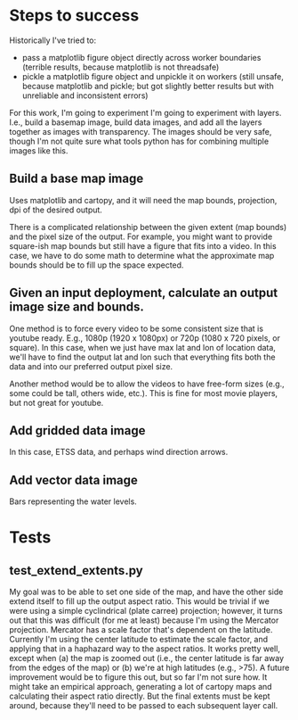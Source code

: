 # Steps to success
Historically I've tried to:
- pass a matplotlib figure object directly across worker boundaries (terrible results, because matplotlib is not threadsafe)
- pickle a matplotlib figure object and unpickle it on workers (still unsafe, because matplotlib and pickle; but got slightly better results but with unreliable and inconsistent errors)

For this work, I'm going to experiment I'm going to experiment with layers. I.e., build a basemap image, build data images, and add all the layers together as images with transparency. The images should be very safe, though I'm not quite sure what tools python has for combining multiple images like this.

## Build a base map image
Uses matplotlib and cartopy, and it will need the map bounds, projection, dpi of the desired output.

There is a complicated relationship between the given extent (map bounds) and the pixel size of the output. For example, you might want to provide square-ish map bounds but still have a figure that fits into a video. In this case, we have to do some math to determine what the approximate map bounds should be to fill up the space expected.

## Given an input deployment, calculate an output image size and bounds.
One method is to force every video to be some consistent size that is youtube ready. E.g., 1080p (1920 x 1080px) or 720p (1080 x 720 pixels, or square). In this case, when we just have max lat and lon of location data, we'll have to find the output lat and lon such that everything fits both the data and into our preferred output pixel size.

Another method would be to allow the videos to have free-form sizes (e.g., some could be tall, others wide, etc.). This is fine for most movie players, but not great for youtube.

## Add gridded data image
In this case, ETSS data, and perhaps wind direction arrows.


## Add vector data image
Bars representing the water levels.

# Tests

## test_extend_extents.py
My goal was to be able to set one side of the map, and have the other side extend itself to fill up the output aspect ratio. This would be trivial if we were using a simple cyclindrical (plate carree) projection; however, it turns out that this was difficult (for me at least) because I'm using the Mercator projection. Mercator has a scale factor that's dependent on the latitude. Currently I'm using the center latitude to estimate the scale factor, and applying that in a haphazard way to the aspect ratios. It works pretty well, except when (a) the map is zoomed out (i.e., the center latitude is far away from the edges of the map) or (b) we're at high latitudes (e.g., >75). A future improvement would be to figure this out, but so far I'm not sure how. It might take an empirical approach, generating a lot of cartopy maps and calculating their aspect ratio directly. But the final extents must be kept around, because they'll need to be passed to each subsequent layer call.